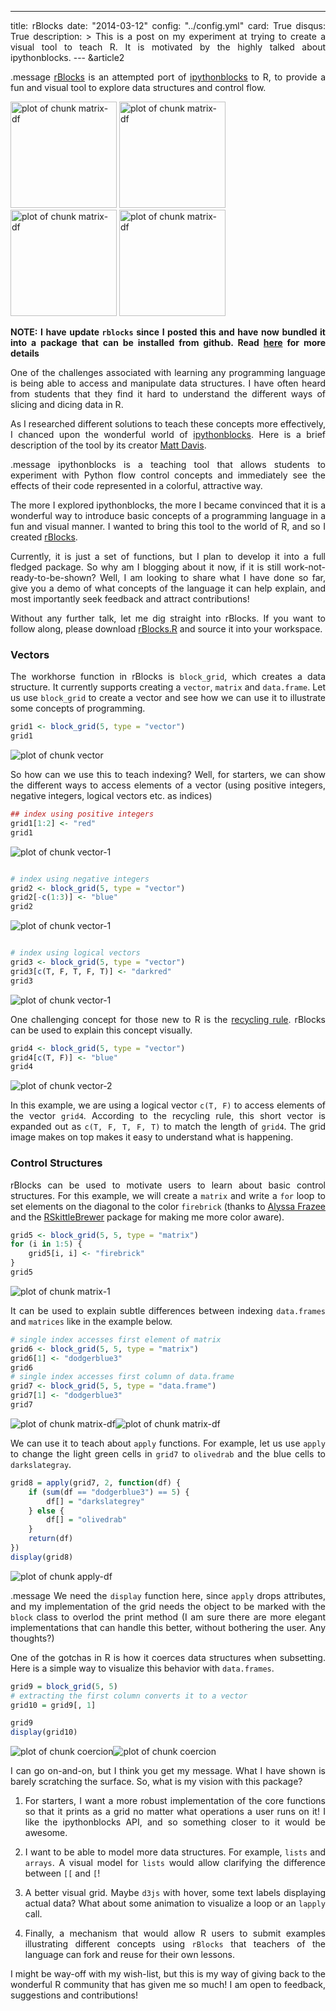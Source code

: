 ---
title: rBlocks
date: "2014-03-12"
config: "../config.yml"
card: True
disqus: True
description: >
  This is a post on my experiment at trying to create a visual tool to teach R. It is motivated by the highly talked about ipythonblocks. 
--- &article2




.message [rBlocks](rblocks.R) is an attempted port of [ipythonblocks](http://nbviewer.ipython.org/github/jiffyclub/ipythonblocks/blob/master/demos/ipythonblocks_demo.ipynb) to R, to provide a fun and visual tool to explore data structures and control flow.

<div style='display:block; margin: auto auto;'>
<img src="assets/fig/matrix-1.png" title="plot of chunk matrix-df" alt="plot of chunk matrix-df" style="display:inline" width=170px/>
<img src="assets/fig/matrix-df1.png" title="plot of chunk matrix-df" alt="plot of chunk matrix-df" style="display:inline" width=170px />
<img src="assets/fig/matrix-df2.png" title="plot of chunk matrix-df" alt="plot of chunk matrix-df" style="display:inline" width=170px />
<img src="assets/fig/apply-df.png" title="plot of chunk matrix-df" alt="plot of chunk matrix-df" style="display:inline" width=170px />
</div>

__NOTE: I have update `rblocks` since I posted this and have now bundled it into a package that can be installed from github. Read [here](../rblocks-pkg) for more details__

One of the challenges associated with learning any programming language is being able to access and manipulate data structures. I have often heard from students that they find it hard to understand the different ways of slicing and dicing data in R. 

As I researched different solutions to teach these concepts more effectively, I chanced upon the wonderful world of [ipythonblocks](http://nbviewer.ipython.org/github/jiffyclub/ipythonblocks/blob/master/demos/ipythonblocks_demo.ipynb). Here is a brief description of the tool by its creator [Matt Davis](http://penandpants.com/).

.message ipythonblocks is a teaching tool that allows students to experiment with Python flow control concepts and immediately see the effects of their code represented in a colorful, attractive way. 

The more I explored ipythonblocks, the more I became convinced that it is a wonderful way to introduce basic concepts of a programming language in a fun and visual manner. I wanted to bring this tool to the world of R, and so I created [rBlocks](rblocks.R). 

Currently, it is just a set of functions, but I plan to develop it into a full fledged package. So why am I blogging about it now, if it is still work-not-ready-to-be-shown? Well, I am looking to share what I have done so far, give you a demo of what concepts of the language it can help explain, and most importantly seek feedback and attract contributions!

Without any further talk, let me dig straight into rBlocks. If you want to follow along, please download [rBlocks.R](rblocks.R) and source it into your workspace.

### Vectors

The workhorse function in rBlocks is `block_grid`, which creates a data structure. It currently supports creating a `vector`, `matrix` and `data.frame`. Let us use `block_grid` to create a vector and see how we can use it to illustrate some concepts of programming.



```r
grid1 <- block_grid(5, type = "vector")
grid1
```

![plot of chunk vector](assets/fig/vector.png) 


So how can we use this to teach indexing? Well, for starters, we can show the different ways to access elements of a vector (using positive integers, negative integers, logical vectors etc. as indices)


```r
## index using positive integers
grid1[1:2] <- "red"
grid1
```

![plot of chunk vector-1](assets/fig/vector-11.png) 

```r

# index using negative integers
grid2 <- block_grid(5, type = "vector")
grid2[-c(1:3)] <- "blue"
grid2
```

![plot of chunk vector-1](assets/fig/vector-12.png) 

```r

# index using logical vectors
grid3 <- block_grid(5, type = "vector")
grid3[c(T, F, T, F, T)] <- "darkred"
grid3
```

![plot of chunk vector-1](assets/fig/vector-13.png) 


One challenging concept for those new to R is the [recycling rule](http://cran.r-project.org/doc/manuals/R-intro.html#The-recycling-rule). rBlocks can be used to explain this concept visually. 


```r
grid4 <- block_grid(5, type = "vector")
grid4[c(T, F)] <- "blue"
grid4
```

![plot of chunk vector-2](assets/fig/vector-2.png) 


In this example, we are using a logical vector `c(T, F)` to access elements of the vector `grid4`. According to the recycling rule, this short vector is expanded out as `c(T, F, T, F, T)` to match the length of `grid4`. The grid image makes on top makes it easy to understand what is happening.

### Control Structures

rBlocks can be used to motivate users to learn about basic control structures. For this example, we will create a `matrix` and write a `for` loop to set elements on the diagonal to the color `firebrick` (thanks to [Alyssa Frazee](alyssafrazee.com) and the [RSkittleBrewer](http://alyssafrazee.com/RSkittleBrewer.html)  package for making me more color aware).


```r
grid5 <- block_grid(5, 5, type = "matrix")
for (i in 1:5) {
    grid5[i, i] <- "firebrick"
}
grid5
```

![plot of chunk matrix-1](assets/fig/matrix-1.png) 


It can be used to explain subtle differences between indexing `data.frames` and `matrices` like in the example below.


```r
# single index accesses first element of matrix
grid6 <- block_grid(5, 5, type = "matrix")
grid6[1] <- "dodgerblue3"
grid6
# single index accesses first column of data.frame
grid7 <- block_grid(5, 5, type = "data.frame")
grid7[1] <- "dodgerblue3"
grid7
```

<img src="assets/fig/matrix-df1.png" title="plot of chunk matrix-df" alt="plot of chunk matrix-df" style="display:inline" /><img src="assets/fig/matrix-df2.png" title="plot of chunk matrix-df" alt="plot of chunk matrix-df" style="display:inline" />


We can use it to teach about `apply` functions. For example, let us use `apply` to change the light green cells in `grid7` to `olivedrab` and the blue cells to `darkslategray`.


```r
grid8 = apply(grid7, 2, function(df) {
    if (sum(df == "dodgerblue3") == 5) {
        df[] = "darkslategrey"
    } else {
        df[] = "olivedrab"
    }
    return(df)
})
display(grid8)
```

![plot of chunk apply-df](assets/fig/apply-df.png) 


.message We need the `display` function here, since `apply` drops attributes, and my implementation of the grid needs the object to be marked with the `block` class to overlod the print method (I am sure there are more elegant implementations that can handle this better, without bothering the user. Any thoughts?)

One of the gotchas in R is how it coerces data structures when subsetting. Here is a simple way to visualize this behavior with `data.frames`.


```r
grid9 = block_grid(5, 5)
# extracting the first column converts it to a vector
grid10 = grid9[, 1]

grid9
display(grid10)
```

<img src="assets/fig/coercion1.png" title="plot of chunk coercion" alt="plot of chunk coercion" style="display:inline" /><img src="assets/fig/coercion2.png" title="plot of chunk coercion" alt="plot of chunk coercion" style="display:inline" />


I can go on-and-on, but I think you get my message. What I have shown is barely scratching the surface. So, what is my vision with this package? 

1. For starters, I want a more robust implementation of the core functions so that it prints as a grid no matter what operations a user runs on it! I like the ipythonblocks API, and so something closer to it would be awesome.

2. I want to be able to model more data structures. For example, `lists` and `arrays`. A visual model for `lists` would allow clarifying the difference between `[[` and `[`!

3. A better visual grid. Maybe `d3js` with hover, some text labels displaying actual data? What about some animation to visualize a loop or an `lapply` call.

4. Finally, a mechanism that would allow R users to submit examples illustrating different concepts using `rBlocks` that teachers of the language can fork and reuse for their own lessons.

I might be way-off with my wish-list, but this is my way of giving back to the wonderful R community that has given me so much! I am open to feedback, suggestions and contributions!


<style>
 p {text-align: justify;}
</style>

